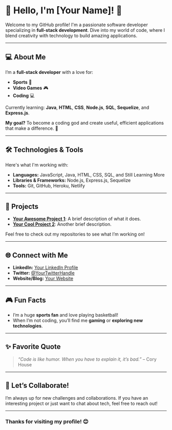 # 🌟 Hello, I'm [Your Name]! 🌟

Welcome to my GitHub profile! I'm a passionate software developer specializing in **full-stack development**. Dive into my world of code, where I blend creativity with technology to build amazing applications.

---

## 💻 About Me

I’m a **full-stack developer** with a love for:

- **Sports** 🏀
- **Video Games** 🎮
- **Coding** 💻

Currently learning: **Java**, **HTML**, **CSS**, **Node.js**, **SQL**, **Sequelize**, and **Express.js**.

**My goal?** To become a coding god and create useful, efficient applications that make a difference. 🚀

---

## 🛠️ Technologies & Tools

Here's what I'm working with:

- **Languages:** JavaScript, Java, HTML, CSS, SQL, and Still Learning More
- **Libraries & Frameworks:** Node.js, Express.js, Sequelize
- **Tools:** Git, GitHub, Heroku, Netlify

---

## 📂 Projects

- **[Your Awesome Project 1](link-to-project)**: A brief description of what it does.
- **[Your Cool Project 2](link-to-project)**: Another brief description.

Feel free to check out my repositories to see what I’m working on!

---

## 🌐 Connect with Me

- **LinkedIn:** [Your LinkedIn Profile](link-to-linkedin)
- **Twitter:** [@YourTwitterHandle](link-to-twitter)
- **Website/Blog:** [Your Website](link-to-website)

---

## 🎮 Fun Facts

- I’m a huge **sports fan** and love playing basketball!
- When I’m not coding, you’ll find me **gaming** or **exploring new technologies**.

---

## ✨ Favorite Quote

> *“Code is like humor. When you have to explain it, it’s bad.”* – Cory House

---

## 🚀 Let’s Collaborate!

I’m always up for new challenges and collaborations. If you have an interesting project or just want to chat about tech, feel free to reach out!

---

### Thanks for visiting my profile! 😊
